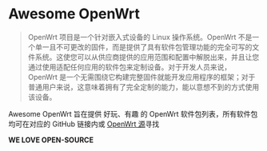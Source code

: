 # Awesome OpenWrt

> OpenWrt 项目是一个针对嵌入式设备的 Linux 操作系统。OpenWrt 不是一个单一且不可更改的固件，而是提供了具有软件包管理功能的完全可写的文件系统。这使您可以从供应商提供的应用范围和配置中解脱出来，并且让您通过使用适配任何应用的软件包来定制设备。对于开发人员来说，OpenWrt 是一个无需围绕它构建完整固件就能开发应用程序的框架；对于普通用户来说，这意味着拥有了完全定制的能力，能以意想不到的方式使用该设备。



Awesome OpenWrt 旨在提供 好玩、有趣 的 OpenWrt 软件包列表，所有软件包均可在对应的 GitHub 链接内或 [OpenWrt 源](https://downloads.openwrt.org/)寻找

**WE LOVE OPEN-SOURCE**
